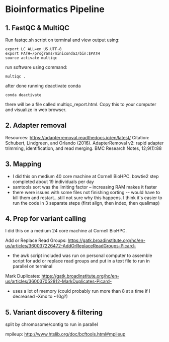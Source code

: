 # Bioinformatics Pipeline

## 1. FastQC & MultiQC

Run fastqc.sh script on terminal and view output using: 

    export LC_ALL=en_US.UTF-8
    export PATH=/programs/miniconda3/bin:$PATH
    source activate multiqc

run software using command: 

    multiqc .

after done running deactivate conda 
    
    conda deactivate
    
there will be a file called multiqc_report.html. Copy this to your computer and visualize in web browser.


## 2. Adapter removal

Resources: https://adapterremoval.readthedocs.io/en/latest/
Citation: Schubert, Lindgreen, and Orlando (2016). AdapterRemoval v2: rapid adapter trimming, identification, and read merging. BMC Research Notes, 12;9(1):88

## 3. Mapping

- I did this on medium 40 core machine at Cornell BioHPC. bowtie2 step completed about 19 individuals per day 
- samtools sort was the limiting factor – increasing RAM makes it faster
- there were issues with some files not finishing sorting -- would have to kill them and restart...still not sure why this happens. I think it's easier to run the code in 3 separate steps (first align, then index, then qualimap)

## 4. Prep for variant calling
 I did this on a medium 24 core machine at Cornell BioHPC.
 
Add or Replace Read Groups:
https://gatk.broadinstitute.org/hc/en-us/articles/360037226472-AddOrReplaceReadGroups-Picard-
- the awk script included was run on personal computer to assemble script for add or replace read groups and put in a text file to run in parallel on terminal

Mark Duplicates:
https://gatk.broadinstitute.org/hc/en-us/articles/360037052812-MarkDuplicates-Picard-
- uses a lot of memory (could probably run more than 8 at a time if I decreased -Xmx to ~10g?)

## 5. Variant discovery & filtering

split by chromosome/contig to run in parallel

mpileup: http://www.htslib.org/doc/bcftools.html#mpileup





